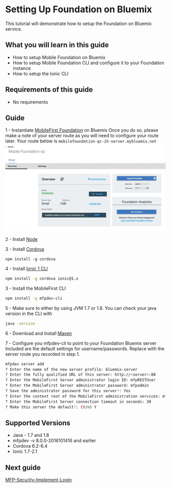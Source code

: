 #  Setting Up Foundation on Bluemix

This tutorial will demonstrate how to setup the Foundation on Bluemix service.

## What you will learn in this guide

 - How to setup Mobile Foundation on Bluemix
 - How to setup Mobile Foundation CLI and configure it to your Foundation instance
 - How to setup the Ionic CLI

## Requirements of this guide

- No requirements

## Guide

1 - Instantiate [MobileFirst Foundation](https://console.ng.bluemix.net/catalog/services/mobile-foundation/) on Bluemix
Once you do so, please make a note of your server route as you will need to configure your route later.
Your route below is `mobilefoundation-qc-ih-server.mybluemix.net`
![route](server-route.png)

2 - Install [Node](https://nodejs.org/en/) 

3 - Install [Cordova](https://cordova.apache.org/docs/en/latest/guide/cli/)
```
npm install -g cordova
```

4 - Install [Ionic 1 CLI](http://ionicframework.com/getting-started/)
```bash
npm install -g cordova ionic@1.x
```

3 - Install the MobileFirst CLI
```bash
npm install -g mfpdev-cli
```

5 - Make sure to either by using JVM 1.7 or 1.8. You can check your java version in the CLI with
```bash
java -version
```

6 - Download and Install [Maven](https://maven.apache.org/install.html)

7 - Configure you mfpdev-cli to point to your Foundation Bluemix server
Included are the default settings for username/passwords.
Replace <server> with the server route you recorded in step 1.

```bash
mfpdev server add 
? Enter the name of the new server profile: bluemix-server
? Enter the fully qualified URL of this server: http://<server>:80
? Enter the MobileFirst Server administrator login ID: mfpRESTUser
? Enter the MobileFirst Server administrator password: mfpadmin
? Save the administrator password for this server?: Yes
? Enter the context root of the MobileFirst administration services: mfpadmin
? Enter the MobileFirst Server connection timeout in seconds: 30
? Make this server the default?: (Y/n) Y
```

## Supported Versions
- Java - 1.7 and 1.8
- mfpdev -v 8.0.0-2016101416 and earlier
- Cordova 6.2-6.4
- Ionic 1.7-2.1

## Next guide

[MFP-Security-Implement-Login](/Lab/Contents/MFP-Security-Implement-Login/Readme.md)    
